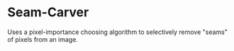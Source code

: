 # Seam-Carver
Uses a pixel-importance choosing algorithm to selectively remove "seams" of pixels from an image. 
